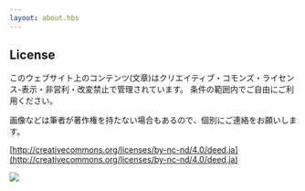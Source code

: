 ```yaml
---
layout: about.hbs
---
```


## License

このウェブサイト上のコンテンツ(文章)はクリエイティブ・コモンズ・ライセンス-表示・非営利・改変禁止で管理されています。
条件の範囲内でご自由にご利用ください。

画像などは筆者が著作権を持たない場合もあるので、個別にご連絡をお願いします。


[http://creativecommons.org/licenses/by-nc-nd/4.0/deed.ja](http://creativecommons.org/licenses/by-nc-nd/4.0/deed.ja)


<a href="http://creativecommons.org/licenses/by-nc-nd/4.0/deed.ja"><img src="../assets/img/license.svg" style="max-width:300px;"></a>
